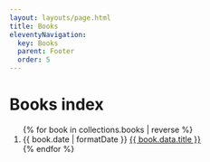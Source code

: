 ```yaml
---
layout: layouts/page.html
title: Books
eleventyNavigation:
  key: Books
  parent: Footer
  order: 5
---
```


# Books index

<ol class="flex gap-4 flex-col">
{% for book in collections.books | reverse %}
  <li class="flex flex-col">
    <time dateTime="{{book.date | formatDate }}">{{ book.date | formatDate }}</time>
    <a href="{{book.url}}" class="hover:underline">{{ book.data.title }}</a>
  </li>
{% endfor %}
</ol>
